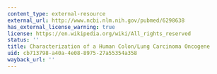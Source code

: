 ```yaml
---
content_type: external-resource
external_url: http://www.ncbi.nlm.nih.gov/pubmed/6298638
has_external_license_warning: true
license: https://en.wikipedia.org/wiki/All_rights_reserved
status: ''
title: Characterization of a Human Colon/Lung Carcinoma Oncogene
uid: cb713798-a40a-4e08-8975-27a55354a358
wayback_url: ''
---
```

